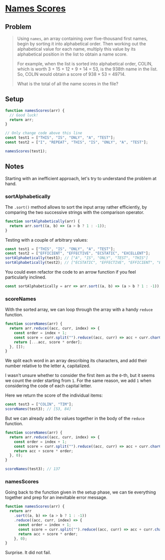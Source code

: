 # [Names Scores](https://www.freecodecamp.org/learn/coding-interview-prep/project-euler/problem-22-names-scores)

## Problem

> Using `names`, an array containing over five-thousand first names, begin by sorting it into alphabetical order. Then working out the alphabetical value for each name, multiply this value by its alphabetical position in the list to obtain a name score.
>
> For example, when the list is sorted into alphabetical order, COLIN, which is worth 3 + 15 + 12 + 9 + 14 = 53, is the 938th name in the list. So, COLIN would obtain a score of 938 × 53 = 49714.
>
> What is the total of all the name scores in the file?

## Setup

```js
function namesScores(arr) {
  // Good luck!
  return arr;
}

// Only change code above this line
const test1 = ["THIS", "IS", "ONLY", "A", "TEST"];
const test2 = ["I", "REPEAT", "THIS", "IS", "ONLY", "A", "TEST"];

namesScores(test1);
```

## Notes

Starting with an inefficient approach, let's try to understand the problem at hand.

### sortAlphabetically

The `.sort()` method allows to sort the input array rather efficiently, by comparing the two successive strings with the comparison operator.

```js
function sortAlphabetically(arr) {
  return arr.sort((a, b) => (a > b ? 1 : -1));
}
```

Testing with a couple of arbitrary values:

```js
const test1 = ["THIS", "IS", "ONLY", "A", "TEST"];
const test2 = ["EFFICIENT", "EFFECTIVE", "ECSTATIC", "EXCELLENT"];
sortAlphabetically(test1); // ["A", "IS", "ONLY", "TEST", "THIS"]
sortAlphabetically(test2); // ["ECSTATIC", "EFFECTIVE", "EFFICIENT", "EXCELLENT"]
```

You could even refactor the code to an arrow function if you feel particularly inclined.

```js
const sortAlphabetically = arr => arr.sort((a, b) => (a > b ? 1 : -1));
```

### scoreNames

With the sorted array, we can loop through the array with a handy `reduce` function.

```js
function scoreNames(arr) {
  return arr.reduce((acc, curr, index) => {
    const order = index + 1;
    const score = curr.split("").reduce((acc, curr) => acc + curr.charCodeAt(0) - "A".charCodeAt(0) + 1, 0);
    return [...acc, score * order];
  }, []);
}
```

We split each word in an array describing its characters, and add their number relative to the letter `A`, capitalized.

I wasn't unsure whether to consider the first item as the `0`-th, but it seems we count the order starting from `1`. For the same reason, we add `1` when considering the code of each capital letter.

Here we return the score of the individual items:

```js
const test3 = ["COLIN", "TIM"];
scoreNames(test3); // [53, 84]
```

But we can already add the values together in the body of the `reduce` function.

```js
function scoreNames(arr) {
  return arr.reduce((acc, curr, index) => {
    const order = index + 1;
    const score = curr.split("").reduce((acc, curr) => acc + curr.charCodeAt(0) - "A".charCodeAt(0) + 1, 0);
    return acc + score * order;
  }, 0);
}

scoreNames(test3); // 137
```

### namesScores

Going back to the function given in the setup phase, we can tie everything together and prep for an inevitable error message.

```js
function namesScores(arr) {
  return arr
    .sort((a, b) => (a > b ? 1 : -1))
    .reduce((acc, curr, index) => {
      const order = index + 1;
      const score = curr.split("").reduce((acc, curr) => acc + curr.charCodeAt(0) - "A".charCodeAt(0) + 1, 0);
      return acc + score * order;
    }, 0);
}
```

Surprise. It did not fail.
